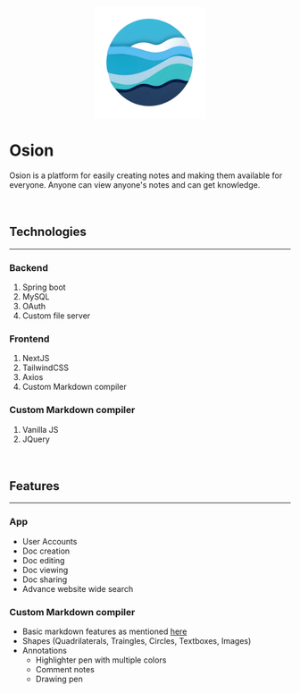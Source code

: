<div style="display:flex;justify-content:center;">
<img src="./media/logo.png" width=200 height=200 alt="Osion logo" />
</div>

# Osion

Osion is a platform for easily creating notes and making them available for everyone. Anyone can view anyone's notes and can get knowledge.
<br><br><br>

## Technologies

<hr>

### Backend

1. Spring boot
2. MySQL
3. OAuth
4. Custom file server

### Frontend

1. NextJS
2. TailwindCSS
3. Axios
4. Custom Markdown compiler

### Custom Markdown compiler

1. Vanilla JS
2. JQuery
   <br><br><br>

## Features

<hr>

### App

-   User Accounts
-   Doc creation
-   Doc editing
-   Doc viewing
-   Doc sharing
-   Advance website wide search

### Custom Markdown compiler

-   Basic markdown features as mentioned [here](https://www.markdownguide.org/basic-syntax)
-   Shapes (Quadrilaterals, Traingles, Circles, Textboxes, Images)
-   Annotations
    -   Highlighter pen with multiple colors
    -   Comment notes
    -   Drawing pen

